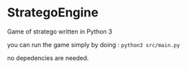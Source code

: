 # StrategoEngine
Game of stratego written in Python 3

you can run the game simply by doing :
``` python3 src/main.py ```

no depedencies are needed.
